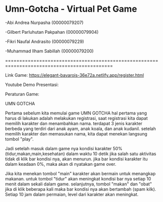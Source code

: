 # Umn-Gotcha - Virtual Pet Game

-Abi Andrea Nurpasha (00000079207)

-Gilbert Parluhutan Pakpahan (00000079904)

-Fikri Naufal Andrasito (00000079229)

-Muhammad Ilham Sabillah (00000079200) 

============================================================================================

Link Game: https://elegant-bavarois-36e72a.netlify.app/register.html

Youtube Demo Presentasi: 

Peraturan Game: 

UMN GOTCHA 

 Pertama sebelum kita memulai game UMN GOTCHA hal pertama yang harus di lakukan adalah melakukan registrasi, saat registrasi kita dapat memilih karakter dan menambahkan nama. 
terdapat 3 jenis karakter berbeda yang terdiri dari anak ayam, anak koala, dan anak kudanil. setelah memilih karakter dan memasukan nama, kita dapat menekan langsung tombol "play". 

 Jadi setelah masuk dalam game nya kondisi karakter 50% (tidur,makan,main,kesehatan) dalam waktu 10 detik jika salah satu aktivitas tidak di klik bar kondisi nya, akan menurun. 
jika bar kondisi karakter itu dalam keadaan 0%, maka akan di nyatakan game over. 

  Jika kita menekan tombol "main" karakter akan bermain untuk menangkap makanan. untuk tombol "tidur" akan meningkat kondisi bar nya setiap 10 menit dalam sekali dalam game. 
selanjutnya, tombol "makan" dan "obat" jika di klik beberapa kali maka bar kondisi nya akan bertambah (spam kilk). Setiap 10 jam dalam permaian, level dari karakter akan meningkat.
